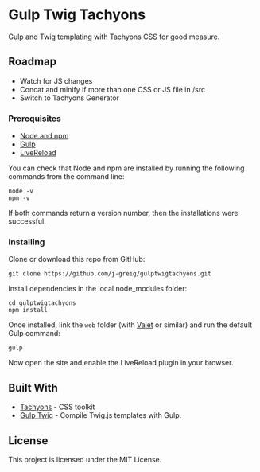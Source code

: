 # Gulp Twig Tachyons

Gulp and Twig templating with Tachyons CSS for good measure.

## Roadmap
- Watch for JS changes
- Concat and minify if more than one CSS or JS file in /src
- Switch to Tachyons Generator

### Prerequisites

- [Node and npm](https://nodejs.org/en/)
- [Gulp](https://gulpjs.com/)
- [LiveReload](http://livereload.com/extensions/)

You can check that Node and npm are installed by running the following commands from the command line:

```
node -v
npm -v
```

If both commands return a version number, then the installations were successful.

### Installing

Clone or download this repo from GitHub:

```
git clone https://github.com/j-greig/gulptwigtachyons.git
```

Install dependencies in the local node_modules folder:

```
cd gulptwigtachyons
npm install
```

Once installed, link the `web` folder (with [Valet](https://laravel.com/docs/5.5/valet) or similar) and run the default Gulp command:


```
gulp
```

Now open the site and enable the LiveReload plugin in your browser.

## Built With

* [Tachyons](http://tachyons.io/) - CSS toolkit
* [Gulp Twig](https://www.npmjs.com/package/gulp-twig) - Compile Twig.js templates with Gulp.

## License

This project is licensed under the MIT License.
